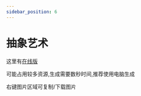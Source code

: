 ```yaml
---
sidebar_position: 6
---
```


# 抽象艺术

这里有<a href="/colorart.html">在线版</a>

可能占用较多资源,生成需要数秒时间,推荐使用电脑生成

右键图片区域可复制/下载图片